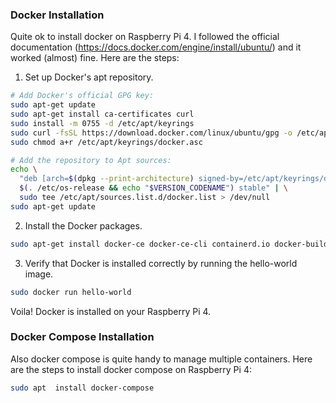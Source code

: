 ### Docker Installation

Quite ok to install docker on Raspberry Pi 4. I followed the official documentation (https://docs.docker.com/engine/install/ubuntu/) and it worked (almost) fine. Here are the steps:

1. Set up Docker's apt repository.
```bash
# Add Docker's official GPG key:
sudo apt-get update
sudo apt-get install ca-certificates curl
sudo install -m 0755 -d /etc/apt/keyrings
sudo curl -fsSL https://download.docker.com/linux/ubuntu/gpg -o /etc/apt/keyrings/docker.asc
sudo chmod a+r /etc/apt/keyrings/docker.asc

# Add the repository to Apt sources:
echo \
  "deb [arch=$(dpkg --print-architecture) signed-by=/etc/apt/keyrings/docker.asc] https://download.docker.com/linux/ubuntu \
  $(. /etc/os-release && echo "$VERSION_CODENAME") stable" | \
  sudo tee /etc/apt/sources.list.d/docker.list > /dev/null
sudo apt-get update
```

2. Install the Docker packages.
```bash
sudo apt-get install docker-ce docker-ce-cli containerd.io docker-buildx-plugin docker-compose-plugin
```

3.  Verify that Docker is installed correctly by running the hello-world image.
```bash
sudo docker run hello-world
```
Voila! Docker is installed on your Raspberry Pi 4.

### Docker Compose Installation
Also docker compose is quite handy to manage multiple containers. Here are the steps to install docker compose on Raspberry Pi 4:

```bash
sudo apt  install docker-compose
```